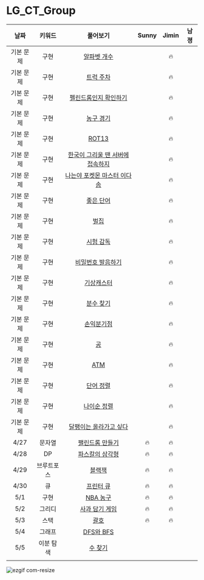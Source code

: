 # LG_CT_Group
| 날짜 | 키워드 | 풀어보기 | Sunny | Jimin | 남졍 |
| :-: | :-: | :-: | :-: | :-: | :-: |
| 기본 문제 | 구현 | [알파벳 개수](https://www.acmicpc.net/problem/10808) | | 🔥 | |
| 기본 문제 | 구현 | [트럭 주차](https://www.acmicpc.net/problem/2979) | | 🔥 | |
| 기본 문제 | 구현 | [펠린드롬인지 확인하기](https://www.acmicpc.net/problem/10988) | | 🔥 | |
| 기본 문제 | 구현 | [농구 경기](https://www.acmicpc.net/problem/1159) | | 🔥 | |
| 기본 문제 | 구현 | [ROT13](https://www.acmicpc.net/problem/11655) | | 🔥 | |
| 기본 문제 | 구현 | [한국이 그리울 땐 서버에 접속하지](https://www.acmicpc.net/problem/9996) | | 🔥 | |
| 기본 문제 | 구현 | [나는야 포켓몬 마스터 이다솜](https://www.acmicpc.net/problem/1620) | | 🔥 | |
| 기본 문제 | 구현 | [좋은 단어](https://www.acmicpc.net/problem/3986) | | 🔥 | |
| 기본 문제 | 구현 | [벌집](https://www.acmicpc.net/problem/2292) | | 🔥 | |
| 기본 문제 | 구현 | [시험 감독](https://www.acmicpc.net/problem/13458) | | 🔥 | |
| 기본 문제 | 구현 | [비밀번호 발음하기](https://www.acmicpc.net/problem/4659) | | 🔥 | |
| 기본 문제 | 구현 | [기상캐스터](https://www.acmicpc.net/problem/10709) | | 🔥 | |
| 기본 문제 | 구현 | [분수 찾기](https://www.acmicpc.net/problem/1193) | | 🔥 | |
| 기본 문제 | 구현 | [손익분기점](https://www.acmicpc.net/problem/1712) | | 🔥 | |
| 기본 문제 | 구현 | [공](https://www.acmicpc.net/problem/1547) | | 🔥 | |
| 기본 문제 | 구현 | [ATM](https://www.acmicpc.net/problem/11399) | | 🔥 | |
| 기본 문제 | 구현 | [단어 정렬](https://www.acmicpc.net/problem/1181) | | 🔥 | |
| 기본 문제 | 구현 | [나이순 정렬](https://www.acmicpc.net/problem/10814) | | 🔥 | |
| 기본 문제 | 구현 | [달팽이는 올라가고 싶다](https://www.acmicpc.net/problem/2869) | | 🔥 | |
| 4/27 | 문자열 | [팰린드롬 만들기](https://www.acmicpc.net/problem/1213) | 🔥 | 🔥 | |
| 4/28 | DP | [파스칼의 삼각형](https://www.acmicpc.net/problem/16395) | 🔥 | 🔥 | |
| 4/29 | 브루트포스 | [블랙잭](https://www.acmicpc.net/problem/2798) | 🔥 | 🔥 | |
| 4/30 | 큐 | [프린터 큐](https://www.acmicpc.net/problem/1966) | 🔥 | 🔥 | |
| 5/1 | 구현 | [NBA 농구](https://www.acmicpc.net/problem/2852) | 🔥 | 🔥 | |
| 5/2 | 그리디 | [사과 담기 게임](https://www.acmicpc.net/problem/2828) | 🔥 | 🔥 | |
| 5/3 | 스택 | [괄호](https://www.acmicpc.net/problem/9012) | 🔥 | 🔥 | |
| 5/4 | 그래프 | [DFS와 BFS](https://www.acmicpc.net/problem/1260) | | | |
| 5/5 | 이분 탐색 | [수 찾기](https://www.acmicpc.net/problem/1920) | | | |
| | | | | | |

![ezgif com-resize](https://user-images.githubusercontent.com/40224884/235282241-be54a4a9-341d-417d-bf7f-d830a82f162d.gif)
